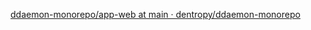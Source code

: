 [ddaemon-monorepo/app-web at main · dentropy/ddaemon-monorepo](https://github.com/dentropy/ddaemon-monorepo/tree/main/app-web)
